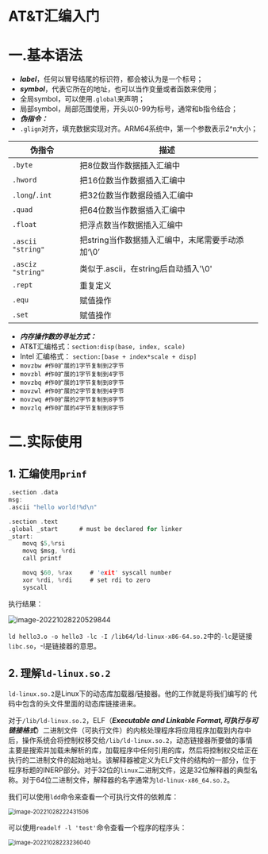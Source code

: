 # AT&T汇编入门
# 一.基本语法

- ***label***，任何以冒号结尾的标识符，都会被认为是一个标号；
- ***symbol***，代表它所在的地址，也可以当作变量或者函数来使用；
- 全局symbol，可以使用`.global`来声明；
- 局部symbol，局部范围使用，开头以0-99为标号，通常和b指令结合；
- ***伪指令：***
- `.glign`对齐，填充数据实现对齐。ARM64系统中，第一个参数表示2^n大小；

| 伪指令            | 描述                                             |
| ----------------- | ------------------------------------------------ |
| `.byte`           | 把8位数当作数据插入汇编中                        |
| `.hword`          | 把16位数当作数据插入汇编中                       |
| `.long`/`.int`    | 把32位数当作数据段插入汇编中                     |
| `.quad`           | 把64位数当作数据插入汇编中                       |
| `.float`          | 把浮点数当作数据插入汇编中                       |
| `.ascii "string"` | 把string当作数据插入汇编中，末尾需要手动添加‘\0’ |
| `.asciz "string"` | 类似于.ascii，在string后自动插入'\0'             |
| `.rept`           | 重复定义                                         |
| `.equ`            | 赋值操作                                         |
| `.set`            | 赋值操作                                         |

- ***内存操作数的寻址方式：***
- AT&T汇编格式：`section:disp(base, index, scale)`
- Intel 汇编格式： `section:[base + index*scale + disp]`
- `movzbw #作0扩展的1字节复制到2字节`
- `movzbl #作0扩展的1字节复制到4字节`
- `movzbq #作0扩展的1字节复制到8字节`
- `movzwl #作0扩展的2字节复制到4字节`
- `movzwq #作0扩展的2字节复制到8字节`
- `movzlq #作0扩展的4字节复制到8字节`

# 二.实际使用

## 1. 汇编使用`prinf`

```h
.section .data
msg:
.ascii "hello world!%d\n"

.section .text
.global _start      # must be declared for linker
_start:
	movq $5,%rsi
    movq $msg, %rdi
    call printf

    movq $60, %rax     # 'exit' syscall number
    xor %rdi, %rdi     # set rdi to zero
    syscall
```

执行结果：

![image-20221028220529844](C:\Users\z1769\AppData\Roaming\Typora\typora-user-images\image-20221028220529844.png)

` ld hello3.o -o hello3 -lc -I /lib64/ld-linux-x86-64.so.2 `中的`-lc`是链接`libc.so`，-I是链接器的意思。

## 2. 理解`ld-linux.so.2`

`ld-linux.so.2`是Linux下的动态库加载器/链接器。他的工作就是将我们编写的	代码中包含的头文件里面的动态库链接进来。

对于`/lib/ld-linux.so.2`，ELF（***Executable and Linkable Format,可执行与可链接格式***）二进制文件（可执行文件）的内核处理程序将应用程序加载到内存中后，操作系统会将控制权移交给`/lib/ld-linux.so.2`，动态链接器所要做的事情主要是搜索并加载未解析的库，加载程序中任何引用的库，然后将控制权交给正在执行的二进制文件的起始地址。该解释器被定义为ELF文件的结构的一部分，位于程序标题的INERP部分。对于32位的`linux`二进制文件，这是32位解释器的典型名称。对于64位二进制文件，解释器的名字通常为`ld-linux-x86_64.so.2`。

我们可以使用`ldd`命令来查看一个可执行文件的依赖库：

<img src="C:\Users\z1769\AppData\Roaming\Typora\typora-user-images\image-20221028222431506.png" alt="image-20221028222431506" style="zoom:80%;" />

可以使用`readelf -l 'test'`命令查看一个程序的程序头：

<img src="C:\Users\z1769\AppData\Roaming\Typora\typora-user-images\image-20221028223236040.png" alt="image-20221028223236040" style="zoom:80%;" />

